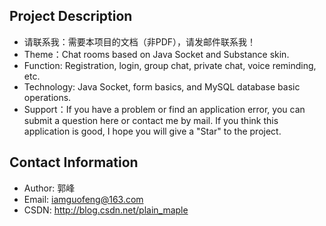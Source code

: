 Project Description
-------
* 请联系我：需要本项目的文档（非PDF），请发邮件联系我！
* Theme：Chat rooms based on Java Socket and Substance skin.
* Function: Registration, login, group chat, private chat, voice reminding, etc.
* Technology: Java Socket, form basics, and MySQL database basic operations.
* Support：If you have a problem or find an application error, you can submit a question here or contact me by mail. If you think this application is good, I hope you will give a "Star" to the project.

Contact Information
-------
* Author: 郭峰
* Email: iamguofeng@163.com 
* CSDN: http://blog.csdn.net/plain_maple


